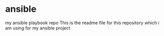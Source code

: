 # ansible
my ansible playbook repo
This is the readme file for this repository which i am using for my ansible project
